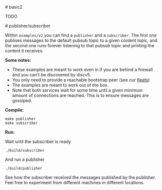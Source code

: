 # basic2

TODO

# publisher/subscriber

Within `examples/v2` you can find a `publisher` and a `subscriber`. The first one publises messages to the default pubsub topic to a given content topic, and the second one runs forever listening to that pubsub topic and printing the content it receives.

**Some notes:**
* These examples are meant to work even in if you are behind a firewall and you can't be discovered by discv5.
* You only need to provide a reachable bootstrap peer (see our [fleets](https://fleets.status.im/))
* The examples are meant to work out of the box.
* Note that both services wait for some time until a given minimum amount of connections are reached. This is to ensure messages are gossiped.

**Compile:**
```console
make publisher
make subscriber
```

**Run:**

Wait until the subscriber is ready
```console
./build/subscriber
```

And run a publisher
```console
./build/publisher
```

See how the subscriber received the messages published by the publisher. Feel free to experiment from different machines in different locations.